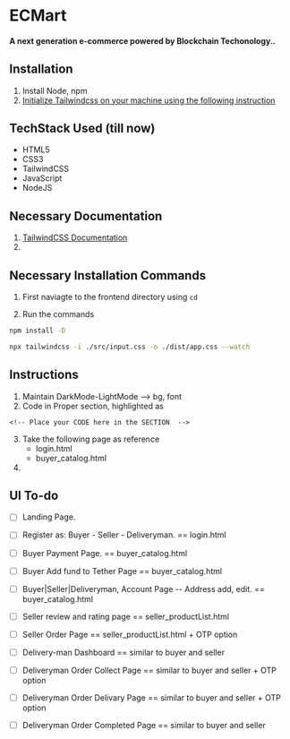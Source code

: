 # ECMart
#### A next generation e-commerce powered by Blockchain Techonology.. 

## Installation
1. Install Node, npm
2. [Initialize Tailwindcss on your machine using the following instruction](https://tailwindcss.com/docs/installation)

## TechStack Used (till now)
- HTML5
- CSS3
- TailwindCSS
- JavaScript
- NodeJS


## Necessary Documentation

1. [TailwindCSS Documentation](https://tailwindcss.com/docs/installation)
2. 

## Necessary Installation Commands

1. First naviagte to the frontend directory using `cd`

2. Run the commands 
```bash
npm install -D
```
```bash
npx tailwindcss -i ./src/input.css -o ./dist/app.css --watch
```
## Instructions

1. Maintain DarkMode-LightMode --> bg, font
2. Code in Proper section, highlighted as

```Comment
<!-- Place your CODE here in the SECTION  -->
```
3. Take the following page as reference
      - login.html
      - buyer_catalog.html
4. 

## UI To-do 

- [ ] Landing Page. 
- [ ] Register as: Buyer - Seller - Deliveryman.  == login.html
- [ ] Buyer Payment Page. == buyer_catalog.html
- [ ] Buyer Add fund to Tether Page == buyer_catalog.html
- [ ] Buyer|Seller|Deliveryman, Account Page -- Address add, edit. == buyer_catalog.html
- [ ] Seller review and rating page == seller_productList.html
- [ ] Seller Order Page == seller_productList.html + OTP option
- [ ] Delivery-man Dashboard == similar to buyer and seller 
- [ ] Deliveryman Order Collect Page == similar to buyer and seller  + OTP option
- [ ] Deliveryman Order Delivary Page == similar to buyer and seller + OTP option
- [ ] Deliveryman Order Completed Page == similar to buyer and seller 


